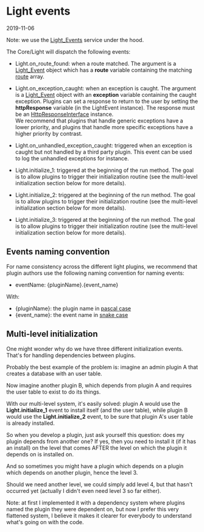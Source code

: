 Light events
=============
2019-11-06


Note: we use the [Light_Events](https://github.com/lingtalfi/Light_Events) service under the hood.


The Core/Light will dispatch the following events:


- Light.on_route_found: when a route matched. The argument is a [Light_Event](https://github.com/lingtalfi/Light/blob/master/doc/api/Ling/Light/Events/LightEvent.md) object which has a **route** variable containing the matching [route](https://github.com/lingtalfi/Light/blob/master/doc/pages/route.md) array.
- Light.on_exception_caught: when an exception is caught. The argument is a [Light_Event](https://github.com/lingtalfi/Light/blob/master/doc/api/Ling/Light/Events/LightEvent.md) object with an **exception** variable containing the caught exception.
        Plugins can set a response to return to the user by setting the **httpResponse** variable (in the LightEvent instance).
        The response must be an [HttpResponseInterface](https://github.com/lingtalfi/Light/blob/master/doc/api/Ling/Light/Http/HttpResponseInterface.md) instance.
        <br>We recommend that plugins that handle generic exceptions have a lower priority, and plugins that handle
        more specific exceptions have a higher priority by contrast.
        
- Light.on_unhandled_exception_caught: triggered when an exception is caught but not handled by a third party plugin. 
        This event can be used to log the unhandled exceptions for instance.
        
- Light.initialize_1: triggered at the beginning of the run method. The goal is to allow plugins to trigger their initialization routine (see the multi-level initialization section below for more details).
- Light.initialize_2: triggered at the beginning of the run method. The goal is to allow plugins to trigger their initialization routine (see the multi-level initialization section below for more details).
- Light.initialize_3: triggered at the beginning of the run method. The goal is to allow plugins to trigger their initialization routine (see the multi-level initialization section below for more details).

 
 
Events naming convention
--------------
 
For name consistency across the different light plugins, we recommend that plugin authors
use the following naming convention for naming events:

- eventName: {pluginName}.{event_name}

With:
- {pluginName}: the plugin name in [pascal case](https://github.com/lingtalfi/ConventionGuy/blob/master/nomenclature.stringCases.eng.md#pascalcase) 
- {event_name}: the event name in [snake case](https://github.com/lingtalfi/ConventionGuy/blob/master/nomenclature.stringCases.eng.md#snakecase) 



Multi-level initialization
-----------

One might wonder why do we have three different initialization events.
That's for handling dependencies between plugins.

Probably the best example of the problem is: imagine an admin plugin A that creates a database with an user table.

Now imagine another plugin B, which depends from plugin A and requires the user table to exist to do its things.

With our multi-level system, it's easily solved: plugin A would use the **Light.initialize_1** event to install
itself (and the user table), while plugin B would use the **Light.initialize_2** event, to be sure that plugin A's user table
is already installed.


So when you develop a plugin, just ask yourself this question: does my plugin depends from another one?
If yes, then you need to install it (if it has an install) on the level that comes AFTER the level on which 
the plugin it depends on is installed on.

And so sometimes you might have a plugin which depends on a plugin which depends on another plugin, hence
the level 3.

Should we need another level, we could simply add level 4, but that hasn't occurred yet (actually I didn't even
need level 3 so far either).



Note: at first I implemented it with a dependency system where plugins named the plugin they were dependent on,
but now I prefer this very flattened system, I believe it makes it clearer for everybody to understand what's going on
with the code. 

